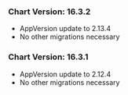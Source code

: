 ### Chart Version: 16.3.2
 - AppVersion update to 2.13.4
 - No other migrations necessary

### Chart Version: 16.3.1
 - AppVersion update to 2.12.4
 - No other migrations necessary
